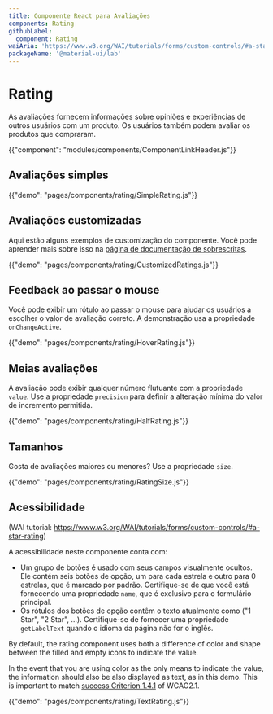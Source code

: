 ```yaml
---
title: Componente React para Avaliações
components: Rating
githubLabel:
  component: Rating
waiAria: 'https://www.w3.org/WAI/tutorials/forms/custom-controls/#a-star-rating'
packageName: '@material-ui/lab'
---
```


# Rating

<p class="description">As avaliações fornecem informações sobre opiniões e experiências de outros usuários com um produto. Os usuários também podem avaliar os produtos que compraram.</p>

{{"component": "modules/components/ComponentLinkHeader.js"}}

## Avaliações simples

{{"demo": "pages/components/rating/SimpleRating.js"}}

## Avaliações customizadas

Aqui estão alguns exemplos de customização do componente. Você pode aprender mais sobre isso na [página de documentação de sobrescritas](/customization/components/).

{{"demo": "pages/components/rating/CustomizedRatings.js"}}

## Feedback ao passar o mouse

Você pode exibir um rótulo ao passar o mouse para ajudar os usuários a escolher o valor de avaliação correto. A demonstração usa a propriedade `onChangeActive`.

{{"demo": "pages/components/rating/HoverRating.js"}}

## Meias avaliações

A avaliação pode exibir qualquer número flutuante com a propriedade `value`. Use a propriedade `precision` para definir a alteração mínima do valor de incremento permitida.

{{"demo": "pages/components/rating/HalfRating.js"}}

## Tamanhos

Gosta de avaliações maiores ou menores? Use a propriedade `size`.

{{"demo": "pages/components/rating/RatingSize.js"}}

## Acessibilidade

(WAI tutorial: https://www.w3.org/WAI/tutorials/forms/custom-controls/#a-star-rating)

A acessibilidade neste componente conta com:

- Um grupo de botões é usado com seus campos visualmente ocultos. Ele contém seis botões de opção, um para cada estrela e outro para 0 estrelas, que é marcado por padrão. Certifique-se de que você está fornecendo uma propriedade `name`, que é exclusivo para o formulário principal.
- Os rótulos dos botões de opção contêm o texto atualmente como ("1 Star", "2 Star", …). Certifique-se de fornecer uma propriedade `getLabelText` quando o idioma da página não for o inglês.

By default, the rating component uses both a difference of color and shape between the filled and empty icons to indicate the value.

In the event that you are using color as the only means to indicate the value, the information should also be also displayed as text, as in this demo. This is important to match [success Criterion 1.4.1](https://www.w3.org/TR/WCAG21/#use-of-color) of WCAG2.1.

{{"demo": "pages/components/rating/TextRating.js"}}
